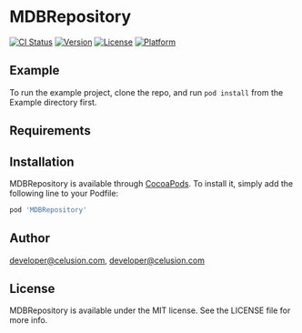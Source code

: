 # MDBRepository

[![CI Status](http://img.shields.io/travis/swapnil.nandgave@celusion.com/MDBRepository.svg?style=flat)](https://travis-ci.org/swapnil.nandgave@celusion.com/MDBRepository)
[![Version](https://img.shields.io/cocoapods/v/MDBRepository.svg?style=flat)](http://cocoapods.org/pods/MDBRepository)
[![License](https://img.shields.io/cocoapods/l/MDBRepository.svg?style=flat)](http://cocoapods.org/pods/MDBRepository)
[![Platform](https://img.shields.io/cocoapods/p/MDBRepository.svg?style=flat)](http://cocoapods.org/pods/MDBRepository)

## Example

To run the example project, clone the repo, and run `pod install` from the Example directory first.

## Requirements

## Installation

MDBRepository is available through [CocoaPods](http://cocoapods.org). To install
it, simply add the following line to your Podfile:

```ruby
pod 'MDBRepository'
```

## Author

developer@celusion.com, developer@celusion.com

## License

MDBRepository is available under the MIT license. See the LICENSE file for more info.

